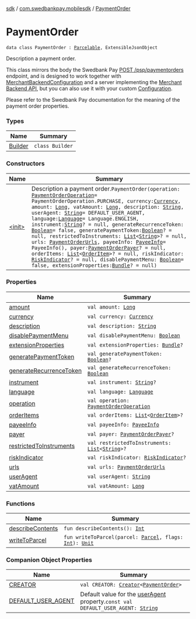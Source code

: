 [sdk](../../index.md) / [com.swedbankpay.mobilesdk](../index.md) / [PaymentOrder](./index.md)

# PaymentOrder

`data class PaymentOrder : `[`Parcelable`](https://developer.android.com/reference/android/os/Parcelable.html)`, ExtensibleJsonObject`

Description a payment order.

This class mirrors the body the Swedbank Pay
[POST /psp/paymentorders](https://developer.swedbankpay.com/checkout/other-features#creating-a-payment-order)
endpoint, and is designed to work together with [MerchantBackendConfiguration](#)
and a server implementing the
[Merchant Backend API](https://https://developer.swedbankpay.com/modules-sdks/mobile-sdk/merchant-backend),
but you can also use it with your custom [Configuration](../-configuration/index.md).

Please refer to the Swedbank Pay documentation for the meaning of the payment order properties.

### Types

| Name | Summary |
|---|---|
| [Builder](-builder/index.md) | `class Builder` |

### Constructors

| Name | Summary |
|---|---|
| [&lt;init&gt;](-init-.md) | Description a payment order.`PaymentOrder(operation: `[`PaymentOrderOperation`](../-payment-order-operation/index.md)` = PaymentOrderOperation.PURCHASE, currency: `[`Currency`](https://docs.oracle.com/javase/6/docs/api/java/util/Currency.html)`, amount: `[`Long`](https://kotlinlang.org/api/latest/jvm/stdlib/kotlin/-long/index.html)`, vatAmount: `[`Long`](https://kotlinlang.org/api/latest/jvm/stdlib/kotlin/-long/index.html)`, description: `[`String`](https://kotlinlang.org/api/latest/jvm/stdlib/kotlin/-string/index.html)`, userAgent: `[`String`](https://kotlinlang.org/api/latest/jvm/stdlib/kotlin/-string/index.html)` = DEFAULT_USER_AGENT, language: `[`Language`](../-language/index.md)` = Language.ENGLISH, instrument: `[`String`](https://kotlinlang.org/api/latest/jvm/stdlib/kotlin/-string/index.html)`? = null, generateRecurrenceToken: `[`Boolean`](https://kotlinlang.org/api/latest/jvm/stdlib/kotlin/-boolean/index.html)` = false, generatePaymentToken: `[`Boolean`](https://kotlinlang.org/api/latest/jvm/stdlib/kotlin/-boolean/index.html)`? = null, restrictedToInstruments: `[`List`](https://kotlinlang.org/api/latest/jvm/stdlib/kotlin.collections/-list/index.html)`<`[`String`](https://kotlinlang.org/api/latest/jvm/stdlib/kotlin/-string/index.html)`>? = null, urls: `[`PaymentOrderUrls`](../-payment-order-urls/index.md)`, payeeInfo: `[`PayeeInfo`](../-payee-info/index.md)` = PayeeInfo(), payer: `[`PaymentOrderPayer`](../-payment-order-payer/index.md)`? = null, orderItems: `[`List`](https://kotlinlang.org/api/latest/jvm/stdlib/kotlin.collections/-list/index.html)`<`[`OrderItem`](../-order-item/index.md)`>? = null, riskIndicator: `[`RiskIndicator`](../-risk-indicator/index.md)`? = null, disablePaymentMenu: `[`Boolean`](https://kotlinlang.org/api/latest/jvm/stdlib/kotlin/-boolean/index.html)` = false, extensionProperties: `[`Bundle`](https://developer.android.com/reference/android/os/Bundle.html)`? = null)` |

### Properties

| Name | Summary |
|---|---|
| [amount](amount.md) | `val amount: `[`Long`](https://kotlinlang.org/api/latest/jvm/stdlib/kotlin/-long/index.html) |
| [currency](currency.md) | `val currency: `[`Currency`](https://docs.oracle.com/javase/6/docs/api/java/util/Currency.html) |
| [description](description.md) | `val description: `[`String`](https://kotlinlang.org/api/latest/jvm/stdlib/kotlin/-string/index.html) |
| [disablePaymentMenu](disable-payment-menu.md) | `val disablePaymentMenu: `[`Boolean`](https://kotlinlang.org/api/latest/jvm/stdlib/kotlin/-boolean/index.html) |
| [extensionProperties](extension-properties.md) | `val extensionProperties: `[`Bundle`](https://developer.android.com/reference/android/os/Bundle.html)`?` |
| [generatePaymentToken](generate-payment-token.md) | `val generatePaymentToken: `[`Boolean`](https://kotlinlang.org/api/latest/jvm/stdlib/kotlin/-boolean/index.html)`?` |
| [generateRecurrenceToken](generate-recurrence-token.md) | `val generateRecurrenceToken: `[`Boolean`](https://kotlinlang.org/api/latest/jvm/stdlib/kotlin/-boolean/index.html) |
| [instrument](instrument.md) | `val instrument: `[`String`](https://kotlinlang.org/api/latest/jvm/stdlib/kotlin/-string/index.html)`?` |
| [language](language.md) | `val language: `[`Language`](../-language/index.md) |
| [operation](operation.md) | `val operation: `[`PaymentOrderOperation`](../-payment-order-operation/index.md) |
| [orderItems](order-items.md) | `val orderItems: `[`List`](https://kotlinlang.org/api/latest/jvm/stdlib/kotlin.collections/-list/index.html)`<`[`OrderItem`](../-order-item/index.md)`>?` |
| [payeeInfo](payee-info.md) | `val payeeInfo: `[`PayeeInfo`](../-payee-info/index.md) |
| [payer](payer.md) | `val payer: `[`PaymentOrderPayer`](../-payment-order-payer/index.md)`?` |
| [restrictedToInstruments](restricted-to-instruments.md) | `val restrictedToInstruments: `[`List`](https://kotlinlang.org/api/latest/jvm/stdlib/kotlin.collections/-list/index.html)`<`[`String`](https://kotlinlang.org/api/latest/jvm/stdlib/kotlin/-string/index.html)`>?` |
| [riskIndicator](risk-indicator.md) | `val riskIndicator: `[`RiskIndicator`](../-risk-indicator/index.md)`?` |
| [urls](urls.md) | `val urls: `[`PaymentOrderUrls`](../-payment-order-urls/index.md) |
| [userAgent](user-agent.md) | `val userAgent: `[`String`](https://kotlinlang.org/api/latest/jvm/stdlib/kotlin/-string/index.html) |
| [vatAmount](vat-amount.md) | `val vatAmount: `[`Long`](https://kotlinlang.org/api/latest/jvm/stdlib/kotlin/-long/index.html) |

### Functions

| Name | Summary |
|---|---|
| [describeContents](describe-contents.md) | `fun describeContents(): `[`Int`](https://kotlinlang.org/api/latest/jvm/stdlib/kotlin/-int/index.html) |
| [writeToParcel](write-to-parcel.md) | `fun writeToParcel(parcel: `[`Parcel`](https://developer.android.com/reference/android/os/Parcel.html)`, flags: `[`Int`](https://kotlinlang.org/api/latest/jvm/stdlib/kotlin/-int/index.html)`): `[`Unit`](https://kotlinlang.org/api/latest/jvm/stdlib/kotlin/-unit/index.html) |

### Companion Object Properties

| Name | Summary |
|---|---|
| [CREATOR](-c-r-e-a-t-o-r.md) | `val CREATOR: `[`Creator`](https://developer.android.com/reference/android/os/Parcelable/Creator.html)`<`[`PaymentOrder`](./index.md)`>` |
| [DEFAULT_USER_AGENT](-d-e-f-a-u-l-t_-u-s-e-r_-a-g-e-n-t.md) | Default value for the [userAgent](user-agent.md) property.`const val DEFAULT_USER_AGENT: `[`String`](https://kotlinlang.org/api/latest/jvm/stdlib/kotlin/-string/index.html) |
